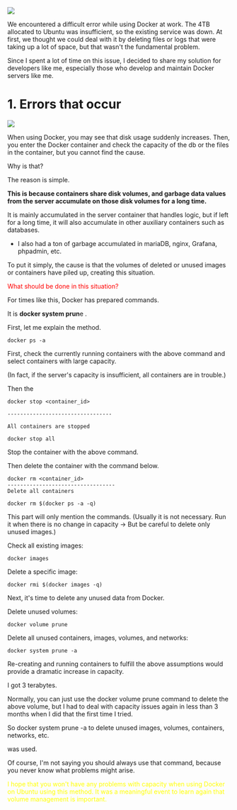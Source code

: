 
![](https://velog.velcdn.com/images/tkops365/post/f03cd953-edc3-4ae4-8b00-60576cf465e8/image.png)


We encountered a difficult error while using Docker at work. The 4TB allocated to Ubuntu was insufficient, so the existing service was down. At first, we thought we could deal with it by deleting files or logs that were taking up a lot of space, but that wasn't the fundamental problem.

Since I spent a lot of time on this issue, I decided to share my solution for developers like me, especially those who develop and maintain Docker servers like me.

# 1. Errors that occur
![](https://velog.velcdn.com/images/tkops365/post/72458452-fa5d-43e7-8f4b-c01625fdce7d/image.png)

When using Docker, you may see that disk usage suddenly increases. Then, you enter the Docker container and check the capacity of the db or the files in the container, but you cannot find the cause.

Why is that?

The reason is simple.

**This is because containers share disk volumes, and garbage data values ​​from the server accumulate on those disk volumes for a long time.**

It is mainly accumulated in the server container that handles logic, but if left for a long time, it will also accumulate in other auxiliary containers such as databases.

* I also had a ton of garbage accumulated in mariaDB, nginx, Grafana, phpadmin, etc.

To put it simply, the cause is that the volumes of deleted or unused images or containers have piled up, creating this situation.

<span style="color: red">What should be done in this situation?

For times like this, Docker has prepared commands.

It is **docker system prun**e .

First, let me explain the method. </span>
  
  
  ```
docker ps -a 
```

First, check the currently running containers with the above command and select containers with large capacity.

(In fact, if the server's capacity is insufficient, all containers are in trouble.)

Then the
```
docker stop <container_id>

---------------------------------

All containers are stopped

docker stop all
```
  
Stop the container with the above command.
  
Then delete the container with the command below.
  
```
docker rm <container_id>
----------------------------------
Delete all containers

docker rm $(docker ps -a -q)
```
  
This part will only mention the commands. (Usually it is not necessary. Run it when there is no change in capacity -> But be careful to delete only unused images.)

Check all existing images:
  
```
docker images
```
  
Delete a specific image:
  
```
docker rmi $(docker images -q)

```
Next, it's time to delete any unused data from Docker.

Delete unused volumes:
  
```
docker volume prune
```
  
Delete all unused containers, images, volumes, and networks:
  
```
docker system prune -a
```
Re-creating and running containers to fulfill the above assumptions would provide a dramatic increase in capacity.

I got 3 terabytes.

Normally, you can just use the docker volume prune command to delete the above volume, but I had to deal with capacity issues again in less than 3 months when I did that the first time I tried.

So docker system prune -a to delete unused images, volumes, containers, networks, etc.

was used.

Of course, I'm not saying you should always use that command, because you never know what problems might arise.
  
<span style="color: yellow">I hope that you won't have any problems with capacity when using Docker on Ubuntu using this method. It was a meaningful event to learn again that volume management is important.</span>